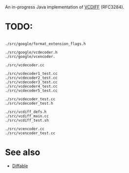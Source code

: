 An in-progress Java implementation of [VCDIFF](https://github.com/google/open-vcdiff) (RFC3284).

# TODO:
```

./src/google/format_extension_flags.h

./src/google/vcdecoder.h
./src/google/vcencoder.

./src/vcdecoder.cc

./src/vcdecoder1_test.cc
./src/vcdecoder2_test.cc
./src/vcdecoder3_test.cc
./src/vcdecoder4_test.cc
./src/vcdecoder5_test.cc

./src/vcdecoder_test.cc
./src/vcdecoder_test.h

./src/vcdiff_defs.h
./src/vcdiff_main.cc
./src/vcdiff_test.sh

./src/vcencoder.cc
./src/vcencoder_test.cc
```

# See also
* [Diffable](https://web.archive.org/web/20120301201412/http://code.google.com/p/diffable/)
